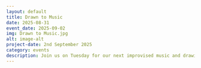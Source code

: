 ```yaml
---
layout: default
title: Drawn to Music
date: 2025-08-31
event_date: 2025-09-02
img: Drawn to Music.jpg
alt: image-alt
project-date: 2nd September 2025
category: events
description: Join us on Tuesday for our next improvised music and drawing session with musicians ‘Managed Decline’ who will provide off the cuff soundscapes for you to immerse into while free flow drawing, painting or writing etc. We have pens, paints and paper etc for everyone to use though you are welcome to bring your own materials. All levels welcome and we especially like to see people having a go for the first time. It’s a very informal, relaxed session that is about being in the moment and seeing where that takes you. All welcome, free entry through donations to musicians and venue are much appreciated and help keeps our events going. Hope to see you there. 
---
```


